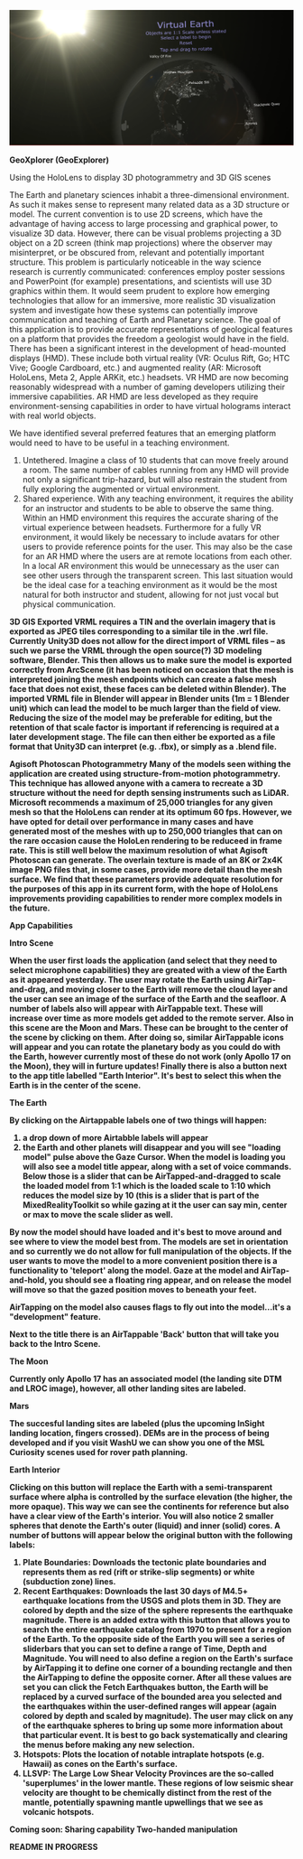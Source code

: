 ﻿![Alt text](/RepoFiles/VEscreenshot.PNG?raw=true "TitleScreenshot")

<b>GeoXplorer (GeoExplorer)</b>

Using the HoloLens to display 3D photogrammetry and 3D GIS scenes

The Earth and planetary sciences inhabit a three-dimensional environment. As such it makes sense to represent many related data as a 3D structure or model. The current convention is to use 2D screens, which have the advantage of having access to large processing and graphical power, to visualize 3D data. However, there can be visual problems projecting a 3D object on a 2D screen (think map projections) where the observer may misinterpret, or be obscured from, relevant and potentially important structure. This problem is particularly noticeable in the way science research is currently communicated: conferences employ poster sessions and PowerPoint (for example) presentations, and scientists will use 3D graphics within them. It would seem prudent to explore how emerging technologies that allow for an immersive, more realistic 3D visualization system and investigate how these systems can potentially improve communication and teaching of Earth and Planetary science. The goal of this application is to provide accurate representations of geological features on a platform that provides the freedom a geologist would have in the field.
There has been a significant interest in the development of head-mounted displays (HMD). These include both virtual reality (VR: Oculus Rift, Go; HTC Vive; Google Cardboard, etc.) and augmented reality (AR: Microsoft HoloLens, Meta 2, Apple ARKit, etc.) headsets. VR HMD are now becoming reasonably widespread with a number of gaming developers utilizing their immersive capabilities. AR HMD are less developed as they require environment-sensing capabilities in order to have virtual holograms interact with real world objects.

We have identified several preferred features that an emerging platform would need to have to be useful in a teaching environment.
1.	Untethered. Imagine a class of 10 students that can move freely around a room. The same number of cables running from any HMD will provide not only a significant trip-hazard, but will also restrain the student from fully exploring the augmented or virtual environment.
2.	Shared experience. With any teaching environment, it requires the ability for an instructor and students to be able to observe the same thing. Within an HMD environment this requires the accurate sharing of the virtual experience between headsets. Furthermore for a fully VR environment, it would likely be necessary to include avatars for other users to provide reference points for the user. This may also be the case for an AR HMD where the users are at remote locations from each other. In a local AR environment this would be unnecessary as the user can see other users through the transparent screen. This last situation would be the ideal case for a teaching environment as it would be the most natural for both instructor and student, allowing for not just vocal but physical communication.

<b>3D GIS
Exported VRML requires a TIN and the overlain imagery that is exported as JPEG tiles corresponding to a similar tile in the .wrl file. Currently Unity3D does not allow for the direct import of VRML files – as such we parse the VRML through the open source(?) 3D modeling software, Blender. This then allows us to make sure the model is exported correctly from ArcScene (it has been noticed on occasion that the mesh is interpreted joining the mesh endpoints which can create a false mesh face that does not exist, these faces can be deleted within Blender). The imported VRML file in Blender will appear in Blender units (1m = 1 Blender unit) which can lead the model to be much larger than the field of view. Reducing the size of the model may be preferable for editing, but the retention of that scale factor is important if referencing is required at a later development stage. The file can then either be exported as a file format that Unity3D can interpret (e.g. .fbx), or simply as a .blend file.

<b>Agisoft Photoscan Photogrammetry</b>
Many of the models seen withing the application are created using structure-from-motion photogrammetry. This technique has allowed anyone with a camera to recreate a 3D structure without the need for depth sensing instruments such as LiDAR. Microsoft recommends a maximum of 25,000 triangles for any given mesh so that the HoloLens can render at its optimum 60 fps. However, we have opted for detail over performance in many cases and have generated most of the meshes with up to 250,000 triangles that can on the rare occasion cause the HoloLen rendering to be reduceed in frame rate. This is still well below the maximum resolution of what Agisoft Photoscan can generate. The overlain texture is made of an 8K or 2x4K image PNG files that, in some cases, provide more detail than the mesh surface. We find that these parameters provide adequate resolution for the purposes of this app in its current form, with the hope of HoloLens improvements providing capabilities to render more complex models in the future.

<b>App Capabilities</b>

<b>Intro Scene</b>

When the user first loads the application (and select that they need to select microphone capabilities) they are greated with a view of the Earth as it appeared yesterday. The user may rotate the Earth using AirTap-and-drag, and moving closer to the Earth will remove the cloud layer and the user can see an image of the surface of the Earth and the seafloor. A number of labels also will appear with AirTappable text. These will increase over time as more models get added to the remote server. Also in this scene are the Moon and Mars. These can be brought to the center of the scene by clicking on them. After doing so, similar AirTappable icons will appear and you can rotate the planetary body as you could do with the Earth, however currently most of these do not work (only Apollo 17 on the Moon), they will in furture updates! Finally there is also a button next to the app title labelled "Earth Interior". It's best to select this when the Earth is in the center of the scene.

<b>The Earth</b>

By clicking on the Airtappable labels one of two things will happen:
1.	a drop down of more Airtabble labels will appear
2.	the Earth and other planets will disappear and you will see "loading model" pulse above the Gaze Cursor.
When the model is loading you will also see a model title appear, along with a set of voice commands. Below those is a slider that can be AirTapped-and-dragged to scale the loaded model from 1:1 which is the loaded scale to 1:10 which reduces the model size by 10 (this is a slider that is part of the MixedRealityToolkit so while gazing at it the user can say min, center or max to move the scale slider as well.

By now the model should have loaded and it's best to move around and see where to view the model best from. The models are set in orientation and so currently we do not allow for full manipulation of the objects. If the user wants to move the model to a more convenient position there is a functionality to 'teleport' along the model. Gaze at the model and AirTap-and-hold, you should see a floating ring appear, and on release the model will move so that the gazed position moves to beneath your feet.

AirTapping on the model also causes flags to fly out into the model...it's a "development" feature.

Next to the title there is an AirTappable 'Back' button that will take you back to the Intro Scene.

<b>The Moon</b>

Currently only Apollo 17 has an associated model (the landing site DTM and LROC image), however, all other landing sites are labeled.

<b>Mars</b>

The succesful landing sites are labeled (plus the upcoming InSight landing location, fingers crossed). DEMs are in the process of being developed and if you visit WashU we can show you one of the MSL Curiosity scenes used for rover path planning.

<b>Earth Interior</b>

Clicking on this button will replace the Earth with a semi-transparent surface where alpha is controlled by the surface elevation (the higher, the more opaque). This way we can see the continents for reference but also have a clear view of the Earth's interior. You will also notice 2 smaller spheres that denote the Earth's outer (liquid) and inner (solid) cores. A number of buttons will appear below the original button with the following labels:
1.	Plate Boundaries: Downloads the tectonic plate boundaries and represents them as red (rift or strike-slip segments) or white (subduction zone) lines.
2.	Recent Earthquakes: Downloads the last 30 days of M4.5+ earthquake locations from the USGS and plots them in 3D. They are colored by depth and the size of the sphere represents the earthquake magnitude.
	There is an added extra with this button that allows you to search the entire earthquake catalog from 1970 to present for a region of the Earth. To the opposite side of the Earth you will see a series of sliderbars that you can set to define a range of Time, Depth and Magnitude. You will need to also define a region on the Earth's surface by AirTapping it to define one corner of a bounding rectangle and then the AirTapping to define the opposite corner. After all these values are set you can click the Fetch Earthquakes button, the Earth will be replaced by a curved surface of the bounded area you selected and the earthquakes within the user-defined ranges will appear (again colored by depth and scaled by magnitude). The user may click on any of the earthquake spheres to bring up some more information about that particular event. It is best to go back systematically and clearing the menus before making any new selection.
3.	Hotspots: Plots the location of notable intraplate hotspots (e.g. Hawaii) as cones on the Earth's surface.
4.	LLSVP: The Large Low Shear Velocity Provinces are the so-called 'superplumes' in the lower mantle. These regions of low seismic shear velocity are thought to be chemically distinct from the rest of the mantle, potentially spawning mantle upwellings that we see as volcanic hotspots.

Coming soon:
Sharing capability
Two-handed manipulation

README IN PROGRESS
